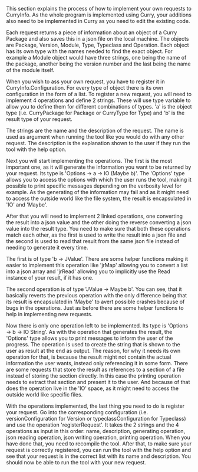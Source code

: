 This section explains the process of how to implement your own requests to CurryInfo. As the whole program is implemented using Curry, your additions also need to be implemented in Curry as you need to edit the existing code.

Each request returns a piece of information about an object of a Curry Package and also saves this in a json file on the local machine. The objects are Package, Version, Module, Type, Typeclass and Operation. Each object has its own type with the names needed to find the exact object. For example a Module object would have three strings, one being the name of the package, another being the version number and the last being the name of the module itself.

When you wish to ass your own request, you have to register it in CurryInfo.Configuration. For every type of object there is its own configuration in the form of a list. To register a new request, you will need to implement 4 operations and define 2 strings. These will use type variable to allow you to define them for different combinations of types. 'a' is the object type (i.e. CurryPackage for Package or CurryType for Type) and 'b' is the result type of your request.

The strings are the name and the description of the request. The name is used as argument when running the tool like you would do with any other request. The description is the explanation shown to the user if they run the tool with the help option.

Next you will start implementing the operations. The first is the most important one, as it will generate the information you want to be returned by your request. Its type is 'Options -> a -> IO (Maybe b)'. The 'Options' type allows you to access the options with which the user runs the tool, making it possible to print specific messages depending on the verbosity level for example. As the generating of the information may fail and as it might need to access the outside world like the file system, the result is encapsulated in 'IO' and 'Maybe'.

After that you will need to implement 2 linked operations, one converting the result into a json value and the other doing the reverse converting a json value into the result type. You need to make sure that both these operations match each other, as the first is used to write the result into a json file and the second is used to read that result from the same json file instead of needing to generate it every time.

The first is of type 'b -> JValue'. There are some helper functions making it easier to implement this operation like 'jrMap' allowing you to convert a list into a json array and 'jrRead' allowing you to implicitly use the Read instance of your result, if it has one.

The second operation is of type 'JValue -> Maybe b'. You can see, that it basically reverts the previous operation with the only difference being that its result is encapsulated in 'Maybe' to avert possible crashes because of bugs in the operations. Just as before there are some helper functions to help in implementing new requests.

Now there is only one operation left to be implemented. Its type is 'Options -> b -> IO String'. As with the operation that generates the result, the 'Options' type allows you to print messages to inform the user of the progress. The operation is used to create the string that is shown to the user as result at the end as output. The reason, for why it needs its own operation for that, is because the result might not contain the actual information the user wants, instead only referencing it in some form. There are some requests that store the result as references to a section of a file instead of storing the section directly. In this case the printing operation needs to extract that section and present it to the user. And because of that does the operation live in the 'IO' space, as it might need to access the outside world like specific files.

With the operations implemented, the last thing you need to do is register your request. Go into the corresponding configuration (i.e. versionConfiguration for Version or typeclassConfiguration for Typeclass) and use the operation 'registerRequest'. It takes the 2 strings and the 4 operations as input in this order: name, description, generating operation, json reading operation, json writing operation, printing operation. When you have done that, you need to recompile the tool. After that, to make sure your request is correctly registered, you can run the tool with the help option and see that your request is in the correct list with its name and description. You should now be able to run the tool with your new request.